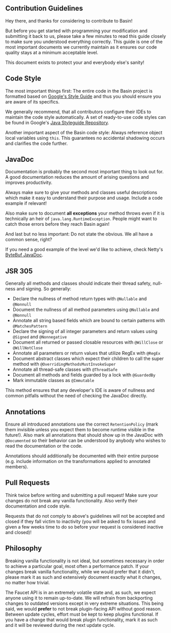 Contribution Guidelines
-----------------------

Hey there, and thanks for considering to contribute to Basin!

But before you get started with programming your modification and submitting it back to us, please
take a few minutes to read this guide closely to make sure you understood everything correctly. This
guide is one of the most important documents we currently maintain as it ensures our code quality
stays at a minimum acceptable level.

This document exists to protect your and everybody else's sanity!

Code Style
----------

The most important things first: The entire code in the Basin project is formatted based on
[Google's Style Guide][Google Java Style] and thus you should ensure you are aware of its specifics.

We generally recommend, that all contributors configure their IDEs to maintain the code style
automatically. A set of ready-to-use code styles can be found in Google's
[Java Styleguide Repository][Google Java Style Presets].

Another important aspect of the Basin code style: Always reference object local variables using
`this`. This guarantees no accidental shadowing occurs and clarifies the code further.

[Google Java Style]: https://google.github.io/styleguide/javaguide.html
[Google Java Style Presets]: https://github.com/google/styleguide

JavaDoc
-------

Documentation is probably the second most important thing to look out for. A good documentation
reduces the amount of arising questions and improves productivity.

Always make sure to give your methods and classes useful descriptions which make it easy to
understand their purpose and usage. Include a code example if relevant!

Also make sure to document **all exceptions** your method throws even if it is technically an heir
of `java.lang.RuntimeException`. People might want to catch those errors before they reach Basin
again!

And last but no less important: Do not state the obvious. We all have a common sense, right?

If you need a good example of the level we'd like to achieve, check Netty's [ByteBuf JavaDoc][ByteBuf Doc].

[ByteBuf Doc]: https://github.com/netty/netty/blob/4.1/buffer/src/main/java/io/netty/buffer/ByteBuf.java#L32

JSR 305
-------

Generally all methods and classes should indicate their thread safety, null-ness and signing. So
generally:

* Declare the nullness of method return types with `@Nullable` and `@Nonnull`
* Document the nullness of all method parameters using `@Nullable` and `@Nonnull`
* Annotate all string based fields which are bound to certain patterns with `@MatchesPattern`
* Declare the signing of all integer parameters and return values using `@Signed` and `@Nonnegative`
* Document all returned or passed closable resources with `@WillClose` or `@WillNotClose`
* Annotate all parameters or return values that utilize RegEx with `@RegEx`
* Document abstract classes which expect their children to call the super method with `@OverridingMethodsMustInvokeSuper`
* Annotate all thread-safe classes with `@ThreadSafe`
* Document all methods and fields guarded by a lock with `@GuardedBy`
* Mark immutable classes as `@Immutable`

This method ensures that any developer's IDE is aware of nullness and common pitfalls without the
need of checking the JavaDoc directly.

Annotations
-----------

Ensure all introduced annotations use the correct `RetentionPolicy` (mark them invisible unless you
expect them to become runtime visible in the future!). Also mark all annotations that should show up
in the JavaDoc with `@Documented` so their behavior can be understood by anybody who wishes to read
the documentation or the code.

Annotations should additionally be documented with their entire purpose (e.g. include information
on the transformations applied to annotated members).

Pull Requests
-------------

Think twice before writing and submitting a pull request! Make sure your changes do not break any
vanilla functionality. Also verify their documentation and code style.

Requests that do not comply to above's guidelines will not be accepted and closed if they fall
victim to inactivity (you will be asked to fix issues and given a few weeks time to do so before
your request is considered inactive and closed)!

Philosophy
----------

Breaking vanilla functionality is not ideal, but sometimes necessary in order to achieve a particular
goal, most often a performance patch. If your changes break vanilla functionality, while we would prefer
that it didn't, please mark it as such and extensively document exactly what it changes, no matter how
trivial. 

The Faucet API is in an extremely volatile state and, as such, we expect anyone using it to remain
up-to-date. We will refrain from backporting changes to outdated versions except in very extreme
situations. This being said, we would **prefer** to not break plugin-facing API without good reason.
Between update cycles, effort must be kept to keep plugins functional. If you have a change that would
break plugin functionality, mark it as such and it will be reviewed during the next update cycle.
